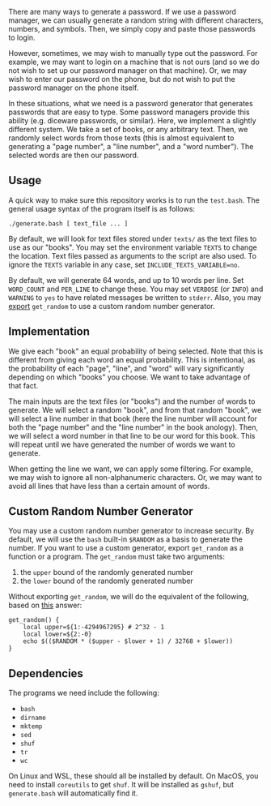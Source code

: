 
There are many ways to generate a password. If we use a password manager, we can
usually generate a random string with different characters, numbers, and
symbols. Then, we simply copy and paste those passwords to login.

However, sometimes, we may wish to manually type out the password. For example,
we may want to login on a machine that is not ours (and so we do not wish to set
up our password manager on that machine). Or, we may wish to enter our password
on the phone, but do not wish to put the password manager on the phone itself.

In these situations, what we need is a password generator that generates
passwords that are easy to type. Some password managers provide this ability
(e.g. diceware passwords, or similar). Here, we implement a slightly different
system. We take a set of books, or any arbitrary text. Then, we randomly select
words from those texts (this is almost equivalent to generating a "page number",
a "line number", and a "word number"). The selected words are then our password.


## Usage

A quick way to make sure this repository works is to run the `test.bash`. The
general usage syntax of the program itself is as follows:

    ./generate.bash [ text_file ... ]

By default, we will look for text files stored under `texts/` as the text files
to use as our "books". You may set the environment variable `TEXTS` to change
the location. Text files passed as arguments to the script are also used. To
ignore the `TEXTS` variable in any case, set `INCLUDE_TEXTS_VARIABLE=no`.

By default, we will generate 64 words, and up to 10 words per line. Set
`WORD_COUNT` and `PER_LINE` to change these. You may set `VERBOSE` (or `INFO`)
and `WARNING` to `yes` to have related messages be written to `stderr`. Also,
you may [export](#custom-random-number-generator) `get_random` to use a custom
random number generator.


## Implementation

We give each "book" an equal probability of being selected. Note that this is
different from giving each word an equal probability. This is intentional, as
the probability of each "page", "line", and "word" will vary significantly
depending on which "books" you choose. We want to take advantage of that fact.

The main inputs are the text files (or "books") and the number of words to
generate. We will select a random "book", and from that random "book", we will
select a line number in that book (here the line number will account for both
the "page number" and the "line number" in the book anology). Then, we will
select a word number in that line to be our word for this book. This will
repeat until we have generated the number of words we want to generate.

When getting the line we want, we can apply some filtering. For example, we may
wish to ignore all non-alphanumeric characters. Or, we may want to avoid all
lines that have less than a certain amount of words.


## Custom Random Number Generator

You may use a custom random number generator to increase security. By default,
we will use the `bash` built-in `$RANDOM` as a basis to generate the number. If
you want to use a custom generator, export `get_random` as a function or a
program. The `get_random` must take two arguments:

1. the `upper` bound of the randomly generated number
2. the `lower` bound of the randomly generated number

Without exporting `get_random`, we will do the equivalent of the following,
based on [this](https://stackoverflow.com/a/49216005) answer:

    get_random() {
        local upper=${1:-4294967295} # 2^32 - 1
        local lower=${2:-0}
        echo $(($RANDOM * ($upper - $lower + 1) / 32768 + $lower))
    }


## Dependencies

The programs we need include the following:

- `bash`
- `dirname`
- `mktemp`
- `sed`
- `shuf`
- `tr`
- `wc`

On Linux and WSL, these should all be installed by default. On MacOS, you need
to install `coreutils` to get `shuf`. It will be installed as `gshuf`, but
`generate.bash` will automatically find it.

